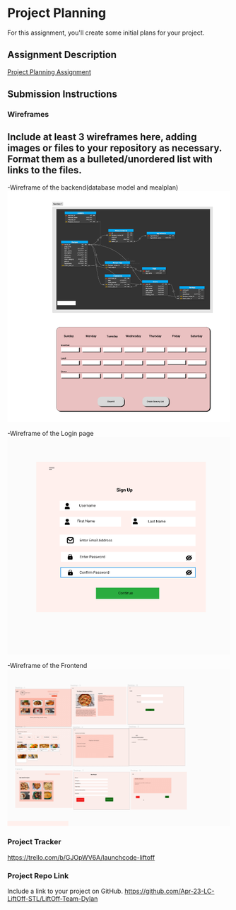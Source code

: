 # Project Planning

For this assignment, you'll create some initial plans for your project.

## Assignment Description

[Project Planning Assignment](https://education.launchcode.org/liftoff/modules/assignments/project-planning)

## Submission Instructions

### Wireframes

## Include at least 3 wireframes here, adding images or files to your repository as necessary. Format them as a bulleted/unordered list with links to the files.

-Wireframe of the backend(database model and mealplan)
![Backend](Backend.png)

-Wireframe of the Login page
![Login](Login.png)

-Wireframe of the Frontend
![Frontend](Frontend.png)

### Project Tracker

https://trello.com/b/GJOpWV6A/launchcode-liftoff

### Project Repo Link

Include a link to your project on GitHub.
https://github.com/Apr-23-LC-LiftOff-STL/LiftOff-Team-Dylan
